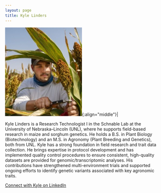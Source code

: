 ```yaml
---
layout: page
title: Kyle Linders
---
```


![Kyle Linders](/images/People_Images/KyleL.jpg){:align="middle"}|

Kyle Linders is a Research Technologist I in the Schnable Lab at the University of Nebraska–Lincoln (UNL), where he supports field-based research in maize and sorghum genetics. He holds a B.S. in Plant Biology (Biotechnology) and an M.S. in Agronomy (Plant Breeding and Genetics), both from UNL.
Kyle has a strong foundation in field research and trait data collection. He brings expertise in protocol development and has implemented quality control procedures to ensure consistent, high-quality datasets are provided for genomic/transcriptomic analyses. His contributions have strengthened multi-environment trials and supported ongoing efforts to identify genetic variants associated with key agronomic traits.

[Connect with Kyle on LinkedIn](https://www.linkedin.com/in/kyle-linders/)
